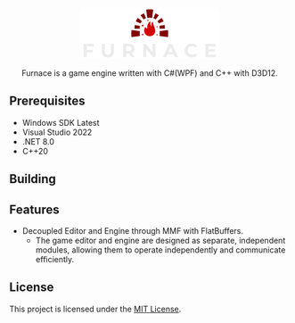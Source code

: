 <p align="center">
  <img src="./.github/furnace_store.png" />
</p>

<p align="center">
Furnace is a game engine written with C#(WPF) and C++ with D3D12.
</p>


## Prerequisites
- Windows SDK Latest
- Visual Studio 2022
- .NET 8.0
- C++20
## Building

## Features
- Decoupled Editor and Engine through MMF with FlatBuffers.
  - The game editor and engine are designed as separate, independent modules, allowing them to operate independently and communicate efficiently.
## License
This project is licensed under the [MIT License](LICENSE).
